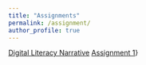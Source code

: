 ```yaml
---
title: "Assignments"
permalink: /assignment/
author_profile: true
---
```


[Digital Literacy Narrative](https://tokla6000.github.io/Digital-Literacy-Narrative/)
[Assignment 1](https://tokla6000.github.io/assignmet-1/)}